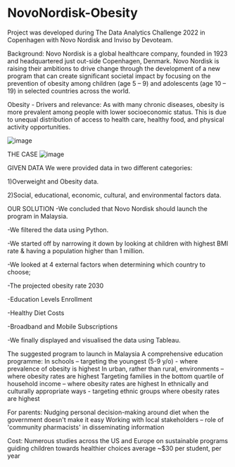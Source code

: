 # NovoNordisk-Obesity

Project was developed during The Data Analytics Challenge 2022 in Copenhagen with Novo Nordisk and Inviso by Devoteam.

Background:
Novo Nordisk is a global healthcare company, founded in 1923 and headquartered just out-side Copenhagen, Denmark. Novo Nordisk is raising their ambitions to drive change through the development of a new program that can create significant societal impact by focusing on the prevention of obesity among children (age 5 – 9) and adolescents (age 10 – 19) in selected countries across the world.

Obesity - Drivers and relevance:
As with many chronic diseases, obesity is more prevalent among people with lower socioeconomic status. This is due to unequal distribution of access to health care, healthy food, and physical activity opportunities.

![image](https://github.com/Puja025/NovoNordisk-Obesityt/assets/101355256/fcdcfed7-fa5b-43f0-a0f4-db840b4f67cd)

THE CASE
![image](https://github.com/Puja025/NovoNordisk-Obesityt/assets/101355256/8e7e240b-8b9c-4978-8080-a20fad7b1968)



GIVEN DATA
We were provided data in two different categories:

1)Overweight and Obesity data.

2)Social, educational, economic, cultural, and environmental factors data.


OUR SOLUTION
-We concluded that Novo Nordisk should launch the program in Malaysia.

-We filtered the data using Python.

-We started off by narrowing it down by looking at children with highest BMI rate & having a population higher than 1 million.

-We looked at 4 external factors when determining which country to choose;

-The projected obesity rate 2030

-Education Levels Enrollment

-Healthy Diet Costs

-Broadband and Mobile Subscriptions

-We finally displayed and visualised the data using Tableau.

The suggested program to launch in Malaysia
A comprehensive education programme:
In schools – targeting the youngest (5-9 y/o) - where prevalence of obesity is highest
In urban, rather than rural, environments – where obesity rates are highest
Targeting families in the bottom quartile of household income – where obesity rates are highest
In ethnically and culturally appropriate ways - targeting ethnic groups where obesity rates are highest

For parents:
Nudging personal decision-making around diet when the government doesn't make it easy 
Working with local stakeholders – role of 'community pharmacists' in disseminating information

Cost:
Numerous studies across the US and Europe on sustainable programs guiding children towards healthier choices average ~$30 per student, per year
